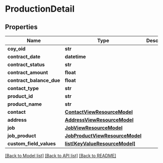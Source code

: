 # ProductionDetail

## Properties
Name | Type | Description | Notes
------------ | ------------- | ------------- | -------------
**coy_oid** | **str** |  | [optional] 
**contract_date** | **datetime** |  | [optional] 
**contract_status** | **str** |  | [optional] 
**contract_amount** | **float** |  | [optional] 
**contract_balance_due** | **float** |  | [optional] 
**contact_type** | **str** |  | [optional] 
**product_id** | **str** |  | [optional] 
**product_name** | **str** |  | [optional] 
**contact** | [**ContactViewResourceModel**](ContactViewResourceModel.md) |  | [optional] 
**address** | [**AddressViewResourceModel**](AddressViewResourceModel.md) |  | [optional] 
**job** | [**JobViewResourceModel**](JobViewResourceModel.md) |  | [optional] 
**job_product** | [**JobProductViewResourceModel**](JobProductViewResourceModel.md) |  | [optional] 
**custom_field_values** | [**list[KeyValueResourceModel]**](KeyValueResourceModel.md) |  | [optional] 

[[Back to Model list]](../README.md#documentation-for-models) [[Back to API list]](../README.md#documentation-for-api-endpoints) [[Back to README]](../README.md)



